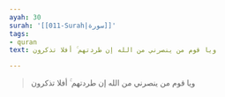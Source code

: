 ```yaml
---
ayah: 30
surah: '[[011-Surah|سورة]]'
tags:
- quran
text: ويا قوم من ينصرني من الله إن طردتهم ۚ أفلا تذكرون

---
```

> ويا قوم من ينصرني من الله إن طردتهم ۚ أفلا تذكرون
